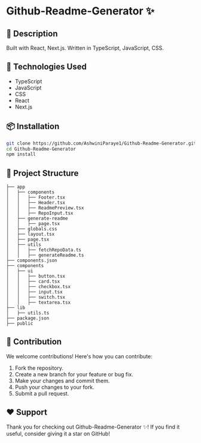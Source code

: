 # Github-Readme-Generator ✨

## 📝 Description
 Built with React, Next.js. Written in TypeScript, JavaScript, CSS.

## 🔧 Technologies Used
- TypeScript
- JavaScript
- CSS
- React
- Next.js

## 📦 Installation
```sh
git clone https://github.com/AshwiniParaye1/Github-Readme-Generator.git
cd Github-Readme-Generator
npm install
```
## 📂 Project Structure
```
├── app
│   ├── components
│   │   ├── Footer.tsx
│   │   ├── Header.tsx
│   │   ├── ReadmePreview.tsx
│   │   ├── RepoInput.tsx
│   ├── generate-readme
│   │   ├── page.tsx
│   ├── globals.css
│   ├── layout.tsx
│   ├── page.tsx
│   ├── utils
│   │   ├── fetchRepoData.ts
│   │   ├── generateReadme.ts
├── components.json
├── components
│   ├── ui
│   │   ├── button.tsx
│   │   ├── card.tsx
│   │   ├── checkbox.tsx
│   │   ├── input.tsx
│   │   ├── switch.tsx
│   │   ├── textarea.tsx
├── lib
│   ├── utils.ts
├── package.json
├── public

```

## 🤝 Contribution
We welcome contributions! Here's how you can contribute:

1.  Fork the repository.
2.  Create a new branch for your feature or bug fix.
3.  Make your changes and commit them.
4.  Push your changes to your fork.
5.  Submit a pull request.

## ❤️ Support
Thank you for checking out Github-Readme-Generator ✨! If you find it useful, consider giving it a star on GitHub!

